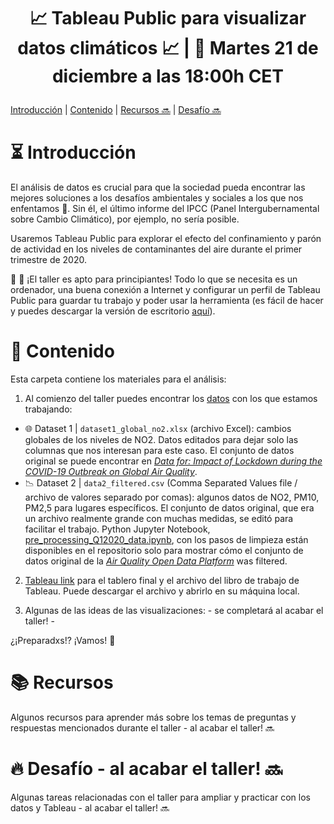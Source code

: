 # <p align="center"> 📈 Tableau Public para visualizar datos climáticos 📈 | 📍 Martes 21 de diciembre a las 18:00h CET
            
[Introducción](#a-bullet) | [Contenido](#b-bullet)  |  [Recursos 🔜](#c-bullet) | [Desafío 🔜](#d-bullet)
            
# :hourglass_flowing_sand: Introducción <a name="a-bullet"/>
El análisis de datos es crucial para que la sociedad pueda encontrar las mejores soluciones a los desafíos ambientales y sociales a los que nos enfentamos 🎯. Sin él, el último informe del IPCC (Panel Intergubernamental sobre Cambio Climático), por ejemplo, no sería posible.

Usaremos Tableau Public para explorar el efecto del confinamiento y parón de actividad en los niveles de contaminantes del aire durante el primer trimestre de 2020.

📌 📌 ¡El taller es apto para principiantes! Todo lo que se necesita es un ordenador, una buena conexión a Internet y configurar un perfil de Tableau Public para guardar tu trabajo y poder usar la herramienta (es fácil de hacer y puedes descargar la versión de escritorio [aquí](https://public.tableau.com/s/)).

# :speech_balloon: Contenido <a name="b-bullet"/>
Esta carpeta contiene los materiales para el análisis:
  
1) Al comienzo del taller puedes encontrar los 
[datos](https://github.com/ang-ferriz/tableau-webinar-21diciembre21/tree/main/Datasets) con los que estamos trabajando:
- :globe_with_meridians: Dataset 1 | `dataset1_global_no2.xlsx` (archivo Excel): cambios globales de los niveles de NO2. Datos editados para dejar solo las columnas que nos interesan para este caso. El conjunto de datos original se puede encontrar en [_Data for: Impact of Lockdown during the COVID-19 Outbreak on Global Air Quality_](https://data.mendeley.com/datasets/wwjnw24xvk/1).
- :chart_with_downwards_trend: Dataset 2 | `data2_filtered.csv` (Comma Separated Values file / archivo de valores separado por comas): algunos datos de NO2, PM10, PM2,5 para lugares específicos. El conjunto de datos original, que era un archivo realmente grande con muchas medidas, se editó para facilitar el trabajo. Python Jupyter Notebook, [pre_processing_Q12020_data.ipynb](https://github.com/ang-ferriz/Tableau_Public_Workshop/blob/main/pre_processing_Q12020_data.ipynb), con los pasos de limpieza están disponibles en el repositorio solo para mostrar cómo el conjunto de datos original de la [_Air Quality Open Data Platform_](https://aqicn.org/data-platform/covid19/) was filtered.
            
2) [Tableau link](https://public.tableau.com/app/profile/.ngela4803/viz/Workshop_Live_04Nov/COVID-19AirQualityChanges?publish=yes) para el tablero final y el archivo del libro de trabajo de Tableau. Puede descargar el archivo y abrirlo en su máquina local.

3) Algunas de las ideas de las visualizaciones: - se completará al acabar el taller! -
            
¿¡Preparadxs!? ¡Vamos! 🙌

# :books: Recursos <a name="c-bullet"/>
Algunos recursos para aprender más sobre los temas de preguntas y respuestas mencionados durante el taller - al acabar el taller! 🔜
            
# :fire: Desafío - al acabar el taller! 🔜 <a name="d-bullet"/>
Algunas tareas relacionadas con el taller para ampliar y practicar con los datos y Tableau - al acabar el taller! 🔜
